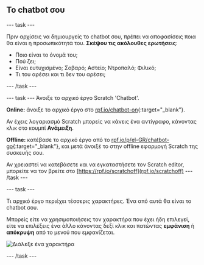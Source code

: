 ## Το chatbot σου

--- task ---

Πριν αρχίσεις να δημιουργείς το chatbot σου, πρέπει να αποφασίσεις ποια θα είναι η προσωπικότητά του. **Σκέψου τις ακόλουθες ερωτήσεις**:

+ Ποιο είναι το όνομά του;
+ Πού ζει;
+ Είναι ευτυχισμένο; Σοβαρό; Αστείο; Ντροπαλό; Φιλικό;
+ Τι του αρέσει και τι δεν του αρέσει;

--- /task ---

--- task --- Άνοιξε το αρχικό έργο Scratch 'Chatbot'.

**Online:** άνοιξε το αρχικό έργο στο [rpf.io/chatbot-on](https://rpf.io/chatbot-on){:target="_blank"}.

Αν έχεις λογαριασμό Scratch μπορείς να κάνεις ένα αντίγραφο, κάνοντας κλικ στο κουμπί **Ανάμειξη**.

**Offline:** κατέβασε το αρχικό έργο από το [rpf.io/p/el-GR/chatbot-go](https://rpf.io/p/el-GR/chatbot-go){:target="_blank"}, και μετά άνοιξέ το στην offline εφαρμογή Scratch της συσκευής σου.

Αν χρειαστεί να κατεβάσετε και να εγκαταστήσετε τον Scratch editor, μπορείτε να τον βρείτε στο [https://rpf.io/scratchoff](rpf.io/scratchoff) --- /task ---

--- task ---

Τι αρχικό έργο περιέχει τέσσερις χαρακτήρες. Ένα από αυτά θα είναι το chatbot σου.

Μπορείς είτε να χρησιμοποιήσεις τον χαρακτήρα που έχει ήδη επιλεγεί, είτε να επιλέξεις ένα άλλο κάνοντας δεξί κλικ και πατώντας **εμφάνιση** ή **απόκρυψη** από το μενού που εμφανίζεται.

![Διάλεξε ένα χαρακτήρα](images/chatbot-characters.png)

--- /task ---
